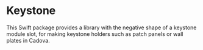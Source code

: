 # Keystone

This Swift package provides a library with the negative shape of a keystone module slot, for making keystone holders such as patch panels or wall plates in Cadova.